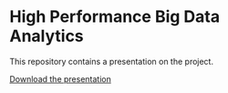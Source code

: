 # High Performance Big Data Analytics

This repository contains a presentation on the project.

[Download the presentation](./BTP-PPT.pptx)
